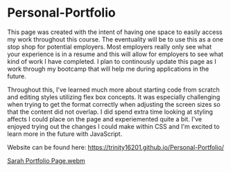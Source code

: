 # Personal-Portfolio
This page was created with the intent of having one space to easily access my work throughout this course. The eventuality will be to use this as a one stop shop for potential employers. Most employers really only see what your experience is in a resume and this will allow for employers to see what kind of work I have completed. I plan to continously update this page as I work through my bootcamp that will help me during applications in the future.

Throughout this, I've learned much more about starting code from scratch and editing styles utilizing flex box concepts. It was especially challenging when trying to get the format correctly when adjusting the screen sizes so that the content did not overlap. I did spend extra time looking at styling affects I could place on the page and experiemented quite a bit. I've enjoyed trying out the changes I could make within CSS and I'm excited to learn more in the future with JavaScript.

Website can be found here: https://trinity16201.github.io/Personal-Portfolio/

[Sarah Portfolio Page.webm](https://github.com/Trinity16201/Personal-Portfolio/assets/142117870/6a60956e-5be3-4f15-8be5-f83e07e7f8fe)

